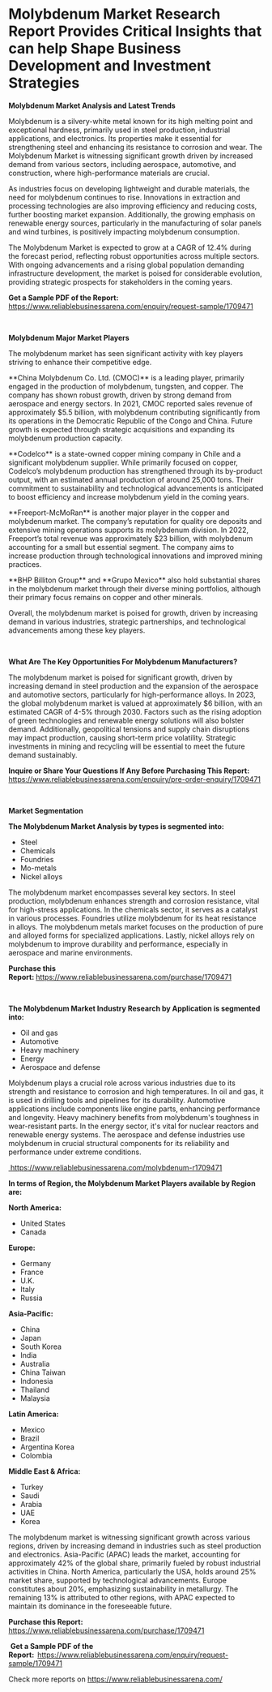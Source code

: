 <p><h1>Molybdenum Market Research Report Provides Critical Insights that can help Shape Business Development and Investment Strategies</h1></p><p><strong>Molybdenum Market Analysis and Latest Trends</strong></p>
<p><p>Molybdenum is a silvery-white metal known for its high melting point and exceptional hardness, primarily used in steel production, industrial applications, and electronics. Its properties make it essential for strengthening steel and enhancing its resistance to corrosion and wear. The Molybdenum Market is witnessing significant growth driven by increased demand from various sectors, including aerospace, automotive, and construction, where high-performance materials are crucial.</p><p>As industries focus on developing lightweight and durable materials, the need for molybdenum continues to rise. Innovations in extraction and processing technologies are also improving efficiency and reducing costs, further boosting market expansion. Additionally, the growing emphasis on renewable energy sources, particularly in the manufacturing of solar panels and wind turbines, is positively impacting molybdenum consumption. </p><p>The Molybdenum Market is expected to grow at a CAGR of 12.4% during the forecast period, reflecting robust opportunities across multiple sectors. With ongoing advancements and a rising global population demanding infrastructure development, the market is poised for considerable evolution, providing strategic prospects for stakeholders in the coming years.</p></p>
<p><strong>Get a Sample PDF of the Report:&nbsp;</strong> <a href="https://www.reliablebusinessarena.com/enquiry/request-sample/1709471?utm_campaign=3010&utm_medium=2&utm_source=Github&utm_content=ia&utm_term=27032025&utm_id=molybdenum">https://www.reliablebusinessarena.com/enquiry/request-sample/1709471</a></p>
<p>&nbsp;</p>
<p><strong>Molybdenum Major Market Players</strong></p>
<p><p>The molybdenum market has seen significant activity with key players striving to enhance their competitive edge. </p><p>**China Molybdenum Co. Ltd. (CMOC)** is a leading player, primarily engaged in the production of molybdenum, tungsten, and copper. The company has shown robust growth, driven by strong demand from aerospace and energy sectors. In 2021, CMOC reported sales revenue of approximately $5.5 billion, with molybdenum contributing significantly from its operations in the Democratic Republic of the Congo and China. Future growth is expected through strategic acquisitions and expanding its molybdenum production capacity.</p><p>**Codelco** is a state-owned copper mining company in Chile and a significant molybdenum supplier. While primarily focused on copper, Codelco’s molybdenum production has strengthened through its by-product output, with an estimated annual production of around 25,000 tons. Their commitment to sustainability and technological advancements is anticipated to boost efficiency and increase molybdenum yield in the coming years.</p><p>**Freeport-McMoRan** is another major player in the copper and molybdenum market. The company’s reputation for quality ore deposits and extensive mining operations supports its molybdenum division. In 2022, Freeport’s total revenue was approximately $23 billion, with molybdenum accounting for a small but essential segment. The company aims to increase production through technological innovations and improved mining practices.</p><p>**BHP Billiton Group** and **Grupo Mexico** also hold substantial shares in the molybdenum market through their diverse mining portfolios, although their primary focus remains on copper and other minerals.</p><p>Overall, the molybdenum market is poised for growth, driven by increasing demand in various industries, strategic partnerships, and technological advancements among these key players.</p></p>
<p>&nbsp;</p>
<p><strong>What Are The Key Opportunities For Molybdenum Manufacturers?</strong></p>
<p><p>The molybdenum market is poised for significant growth, driven by increasing demand in steel production and the expansion of the aerospace and automotive sectors, particularly for high-performance alloys. In 2023, the global molybdenum market is valued at approximately $6 billion, with an estimated CAGR of 4-5% through 2030. Factors such as the rising adoption of green technologies and renewable energy solutions will also bolster demand. Additionally, geopolitical tensions and supply chain disruptions may impact production, causing short-term price volatility. Strategic investments in mining and recycling will be essential to meet the future demand sustainably.</p></p>
<p><strong>Inquire or Share Your Questions If Any Before Purchasing This Report:</strong> <a href="https://www.reliablebusinessarena.com/enquiry/pre-order-enquiry/1709471?utm_campaign=3010&utm_medium=2&utm_source=Github&utm_content=ia&utm_term=27032025&utm_id=molybdenum">https://www.reliablebusinessarena.com/enquiry/pre-order-enquiry/1709471</a></p>
<p>&nbsp;</p>
<p><strong>Market Segmentation</strong></p>
<p><strong>The Molybdenum Market Analysis by types is segmented into:</strong></p>
<p><ul><li>Steel</li><li>Chemicals</li><li>Foundries</li><li>Mo-metals</li><li>Nickel alloys</li></ul></p>
<p><p>The molybdenum market encompasses several key sectors. In steel production, molybdenum enhances strength and corrosion resistance, vital for high-stress applications. In the chemicals sector, it serves as a catalyst in various processes. Foundries utilize molybdenum for its heat resistance in alloys. The molybdenum metals market focuses on the production of pure and alloyed forms for specialized applications. Lastly, nickel alloys rely on molybdenum to improve durability and performance, especially in aerospace and marine environments.</p></p>
<p><strong>Purchase this Report:&nbsp;</strong><a href="https://www.reliablebusinessarena.com/purchase/1709471?utm_campaign=3010&utm_medium=2&utm_source=Github&utm_content=ia&utm_term=27032025&utm_id=molybdenum">https://www.reliablebusinessarena.com/purchase/1709471</a></p>
<p>&nbsp;</p>
<p><strong>The Molybdenum Market Industry Research by Application is segmented into:</strong></p>
<p><ul><li>Oil and gas</li><li>Automotive</li><li>Heavy machinery</li><li>Energy</li><li>Aerospace and defense</li></ul></p>
<p><p>Molybdenum plays a crucial role across various industries due to its strength and resistance to corrosion and high temperatures. In oil and gas, it is used in drilling tools and pipelines for its durability. Automotive applications include components like engine parts, enhancing performance and longevity. Heavy machinery benefits from molybdenum's toughness in wear-resistant parts. In the energy sector, it's vital for nuclear reactors and renewable energy systems. The aerospace and defense industries use molybdenum in crucial structural components for its reliability and performance under extreme conditions.</p></p>
<p><a href="https://www.reliablebusinessarena.com/molybdenum-r1709471?utm_campaign=3010&utm_medium=2&utm_source=Github&utm_content=ia&utm_term=27032025&utm_id=molybdenum">&nbsp;https://www.reliablebusinessarena.com/molybdenum-r1709471</a></p>
<p><strong>In terms of Region, the Molybdenum Market Players available by Region are:</strong></p>
<p>
    <p> <strong> North America: </strong>
        <ul>
            <li>United States</li>
            <li>Canada</li>
        </ul>
        </p> 
    <p> <strong> Europe: </strong>
        <ul>
            <li>Germany</li>
            <li>France</li>
            <li>U.K.</li>
            <li>Italy</li>
            <li>Russia</li>
        </ul>
        </p> 
    <p> <strong> Asia-Pacific: </strong>
        <ul>
            <li>China</li>
            <li>Japan</li>
            <li>South Korea</li>
            <li>India</li>
            <li>Australia</li>
            <li>China Taiwan</li>
            <li>Indonesia</li>
            <li>Thailand</li>
            <li>Malaysia</li>
        </ul>
        </p> 
    <p> <strong> Latin America: </strong>
        <ul>
            <li>Mexico</li>
            <li>Brazil</li>
            <li>Argentina Korea</li>
            <li>Colombia</li>
        </ul>
        </p> 
    <p> <strong> Middle East & Africa: </strong>
        <ul>
            <li>Turkey</li>
            <li>Saudi</li>
            <li>Arabia</li>
            <li>UAE</li>
            <li>Korea</li>
        </ul>
    </p>
    </p>
<p><p>The molybdenum market is witnessing significant growth across various regions, driven by increasing demand in industries such as steel production and electronics. Asia-Pacific (APAC) leads the market, accounting for approximately 42% of the global share, primarily fueled by robust industrial activities in China. North America, particularly the USA, holds around 25% market share, supported by technological advancements. Europe constitutes about 20%, emphasizing sustainability in metallurgy. The remaining 13% is attributed to other regions, with APAC expected to maintain its dominance in the foreseeable future.</p></p>
<p><strong>Purchase this Report: </strong><a href="https://www.reliablebusinessarena.com/purchase/1709471?utm_campaign=3010&utm_medium=2&utm_source=Github&utm_content=ia&utm_term=27032025&utm_id=molybdenum">https://www.reliablebusinessarena.com/purchase/1709471</a></p>
<p>&nbsp;<strong>Get a Sample PDF of the Report:&nbsp;&nbsp;</strong><a href="https://www.reliablebusinessarena.com/enquiry/request-sample/1709471?utm_campaign=3010&utm_medium=2&utm_source=Github&utm_content=ia&utm_term=27032025&utm_id=molybdenum">https://www.reliablebusinessarena.com/enquiry/request-sample/1709471</a></p>
<p><strong></strong></p>
<p>Check more reports on <a href="https://www.reliablebusinessarena.com/?utm_campaign=3010&utm_medium=2&utm_source=Github&utm_content=ia&utm_term=27032025&utm_id=molybdenum">https://www.reliablebusinessarena.com/</a></p>